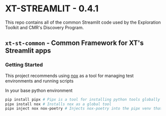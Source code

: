 # XT-STREAMLIT - 0.4.1

This repo contains all of the common Streamlit code used by the Exploration Toolkit and CMR's Discovery Program.

## `xt-st-common` - Common Framework for XT's Streamlit apps

### Getting Started

This project recommends using [nox](https://nox.thea.codes/) as a tool for managing test environments and running scripts

In your base python environment
``` bash
pip install pipx # Pipx is a tool for installing python tools globally
pipx install nox # Installs nox as a global tool
pipx inject nox nox-poetry # Injects nox-poetry into the pipx venv that nox uses
```
